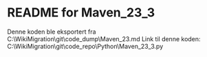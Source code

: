 # README for Maven_23_3
Denne koden ble eksportert fra C:\WikiMigration\git\code_dump\Maven_23.md
Link til denne koden: C:\WikiMigration\git\code_repo\Python\Maven_23_3.py
